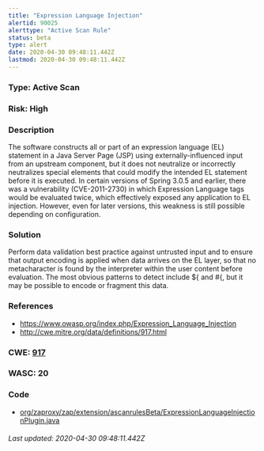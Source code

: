 ```yaml
---
title: "Expression Language Injection"
alertid: 90025
alerttype: "Active Scan Rule"
status: beta
type: alert
date: 2020-04-30 09:48:11.442Z
lastmod: 2020-04-30 09:48:11.442Z
---
```

### Type: Active Scan

### Risk: High

### Description

The software constructs all or part of an expression language (EL) statement in a Java Server Page (JSP) using externally-influenced input from an upstream component, but it does not neutralize or incorrectly neutralizes special elements that could modify the intended EL statement before it is executed. In certain versions of Spring 3.0.5 and earlier, there was a vulnerability (CVE-2011-2730) in which Expression Language tags would be evaluated twice, which effectively exposed any application to EL injection. However, even for later versions, this weakness is still possible depending on configuration.

### Solution

Perform data validation best practice against untrusted input and to ensure that output encoding is applied when data arrives on the EL layer, so that no metacharacter is found by the interpreter within the user content before evaluation. The most obvious patterns to detect include ${ and #{, but it may be possible to encode or fragment this data.

### References

* https://www.owasp.org/index.php/Expression_Language_Injection
* http://cwe.mitre.org/data/definitions/917.html

### CWE: [917](https://cwe.mitre.org/data/definitions/917.html)

### WASC:  20

### Code

 * [org/zaproxy/zap/extension/ascanrulesBeta/ExpressionLanguageInjectionPlugin.java](https://github.com/zaproxy/zap-extensions/blob/master/addOns/ascanrulesBeta/src/main/java/org/zaproxy/zap/extension/ascanrulesBeta/ExpressionLanguageInjectionPlugin.java)

###### Last updated: 2020-04-30 09:48:11.442Z
